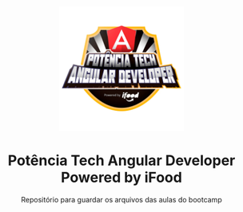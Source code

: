 <div align="center">

<img width="250" src="readme-src/bootcamp-logo.webp" />

# **Potência Tech Angular Developer Powered by iFood**

Repositório para guardar os arquivos das aulas do bootcamp

</div>
